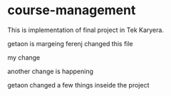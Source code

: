 # course-management

This is implementation of final project in Tek Karyera.


getaon is margeing
ferenj changed this file

my change

another change is happening

getaon changed a few things inseide the project
